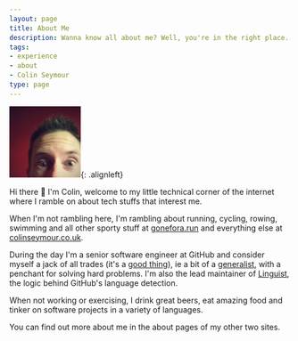 ```yaml
---
layout: page
title: About Me
description: Wanna know all about me? Well, you're in the right place.
tags:
- experience
- about
- Colin Seymour
type: page
---
```


![](/assets/avatar-128x128.png){: .alignleft}

Hi there 👋 I'm Colin, welcome to my little technical corner of the internet where I ramble on about tech stuffs that interest me.

When I'm not rambling here, I'm rambling about running, cycling, rowing, swimming and all other sporty stuff at [gonefora.run](https://gonefora.run) and everything else at [colinseymour.co.uk](https://colinseymour.co.uk).

During the day I'm a senior software engineer at GitHub and consider myself a jack of all trades (it's a [good thing](https://tim.blog/2007/09/14/the-top-5-reasons-to-be-a-jack-of-all-trades/)), ie a bit of a [generalist](https://en.wikipedia.org/wiki/Information_Technology_Generalist), with a penchant for solving hard problems. I'm also the lead maintainer of [Linguist](https://github.com/github/linguist), the logic behind GitHub's language detection. 

When not working or exercising, I drink great beers, eat amazing food and tinker on software projects in a variety of languages.

You can find out more about me in the about pages of my other two sites.